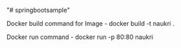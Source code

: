 "# springbootsample" 

Docker build command for Image - docker build -t naukri .

Docker run  command  - docker run -p 80:80 naukri
